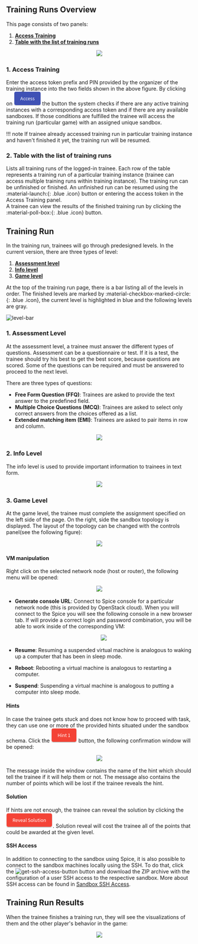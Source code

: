 ## Training Runs Overview
This page consists of two panels: 

1. [**Access Training**](#1-access-training)
2. [**Table with the list of training runs**](#2-table-with-the-list-of-training-runs) 

<p align="center">
  <img src="/img/user-guide/training-agenda/training-run/TR-overview.png">
</p>

### 1. Access Training
Enter the access token prefix and PIN provided by the organizer of the training instance into the two fields shown in the above figure. By clicking on ![access-button](/img/buttons/access-button.png) the button the system checks if there are any active training instances with a corresponding access token and if there are any available sandboxes. If those conditions are fulfilled the trainee will access the training run (particular game) with an assigned unique sandbox.

!!! note
    If trainee already accessed training run in particular training instance and haven't finished it yet, the training run will be resumed. 

### 2. Table with the list of training runs
Lists all training runs of the logged-in trainee. Each row of the table represents a training run of a particular training instance (trainee can access multiple training runs within training instance). The training run can be unfinished or finished. An unfinished run can be resumed using the :material-launch:{: .blue .icon} button or entering the access token in the Access Training panel.   
A trainee can view the results of the finished training run by clicking the :material-poll-box:{: .blue .icon} button.  

## Training Run

In the training run, trainees will go through predesigned levels. In the current version, there are three types of level:

1. [**Assessment level**](#1-assessment-level)
2. [**Info level**](#2-info-level) 
3. [**Game level**](#3-game-level)

At the top of the training run page, there is a bar listing all of the levels in order. The finished levels are marked by :material-checkbox-marked-circle:{: .blue .icon}, the current level is highlighted in blue and the following levels are gray.

![level-bar](/img/user-guide/training-agenda/training-run/TR-level-bar.png)

### 1. Assessment Level 
At the assessment level, a trainee must answer the different types of questions. Assessment can be a questionnaire or test. If it is a test, the trainee should try his best to get the best score, because questions are scored. Some of the questions can be required and must be answered to proceed to the next level. 

There are three types of questions: 

* **Free Form Question (FFQ)**: Trainees are asked to provide the text answer to the predefined field. 
* **Multiple Choice Questions (MCQ)**: Trainees are asked to select only correct answers from the choices offered as a list.
* **Extended matching item (EMI)**: Trainees are asked to pair items in row and column. 

<p align="center">
  <img src="/img/user-guide/training-agenda/training-run/TR-assessment.png">
</p>

### 2. Info Level
The info level is used to provide important information to trainees in text form.

<p align="center">
  <img src="/img/user-guide/training-agenda/training-run/TR-info.png">
</p>

### 3. Game Level 
At the game level, the trainee must complete the assignment specified on the left side of the page. On the right, side the sandbox topology is displayed. The layout of the topology can be changed with the controls panel(see the following figure):

<p align="center">
  <img src="/img/user-guide/training-agenda/training-run/TR-game.png">
</p>


#### VM manipulation
Right click on the selected network node (host or router), the following menu will be opened:

<p align="center">
  <img src="/img/user-guide/training-agenda/training-run/TR-host-options.png">
</p>

* **Generate console URL**: Connect to Spice console for a particular network node (this is provided by OpenStack cloud). When you will connect to the Spice you will see the following console in a new browser tab. If will provide a correct login and password combination, you will be able to work inside of the corresponding VM:

    <p align="center">
        <img src="/img/user-guide/training-agenda/training-run/TR-spice.png">
    </p>

* **Resume**: Resuming a suspended virtual machine is analogous to waking up a computer that has been in sleep mode.
* **Reboot**: Rebooting a virtual machine is analogous to restarting a computer.
* **Suspend**: Suspending a virtual machine is analogous to putting a computer into sleep mode. 


#### Hints
In case the trainee gets stuck and does not know how to proceed with task, they can use one or more of the provided hints situated under the sandbox schema. Click the ![hint-button](/img/buttons/hint-button.png) button, the following confirmation window will be opened: 
<p align="center">
   <img src="/img/user-guide/training-agenda/training-run/TR-reveal-hint.png">
</p>

The message inside the window contains the name of the hint which should tell the trainee if it will help them or not. The message also contains the number of points which will be lost if the trainee reveals the hint. 


#### Solution
If hints are not enough, the trainee can reveal the solution by clicking the ![solution-button](/img/buttons/solution-button.png). Solution reveal will cost the trainee all of the points that could be awarded at the given level.



#### SSH Access
In addition to connecting to the sandbox using Spice, it is also possible to connect to the sandbox machines locally using the SSH. To do that, click the ![get-ssh-access-button](/img/buttons/get-ssh-access-button.png) button and download the ZIP archive with the configuration of a user SSH access to the respective sandbox. More about SSH access can be found in [Sandbox SSH Access](/operator-guide/sandboxes/sandbox-ssh-access#user-access).

## Training Run Results

When the trainee finishes a training run, they will see the visualizations of them and the other player's behavior in the game:

<p align="center">
  <img src="/img/user-guide/training-agenda/training-run/TR-results.png">
</p>
